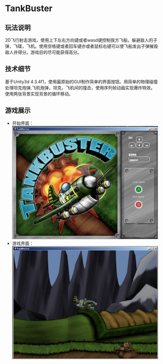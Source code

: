 TankBuster
==========
玩法说明
---------

2D飞行射击游戏，使用上下左右方向键或者wasd键控制我方飞船，躲避敌人的子弹，飞碟，飞机。使用空格键或者回车键亦或者鼠标右键可以使飞船发出子弹摧毁敌人并得分。游戏目的尽可能获得高分。

技术细节
--------
基于Unity3d 4.3.4f1，使用最原始的GUI制作简单的界面按钮。用简单的物理碰撞处理坦克炮弹,飞机炮弹，坦克，飞机间的撞击，使用序列帧动画实现爆炸特效。使用两张背景实现背景的循环移动。

游戏展示
--------
- 开始界面：
![image](https://github.com/mingchaoyan/TankBuster/blob/master/GameShots/begin.png)
- 游戏界面：
![image](https://github.com/mingchaoyan/TankBuster/blob/master/GameShots/playing.png)

